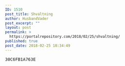 ```yaml
---
ID: 1510
post_title: Shvaltning
author: HusbandVader
post_excerpt: ""
layout: post
permalink: >
  https://portalrepository.com/2018/02/25/shvaltning/
published: true
post_date: 2018-02-25 18:34:49
---
```

<pre>30C6FB1A763E</pre>